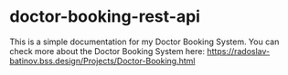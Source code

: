 # doctor-booking-rest-api
This is a simple documentation for my Doctor Booking System. You can check more about the Doctor Booking System here: https://radoslav-batinov.bss.design/Projects/Doctor-Booking.html
